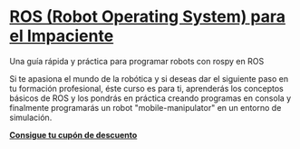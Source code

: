 # [ROS (Robot Operating System) para el Impaciente](https://ros-para-el-impaciente.github.io/curso/)

Una guía rápida y práctica para programar robots con rospy en ROS

Si te apasiona el mundo de la robótica y si deseas dar el siguiente paso en tu formación profesional, éste curso es para ti, aprenderás los conceptos básicos de ROS y los pondrás en práctica creando programas en consola y finalmente programarás un robot "mobile-manipulator" en un entorno de simulación.

**[Consigue tu cupón de descuento](https://blackrockdigital.github.io/startbootstrap-creative/)**
